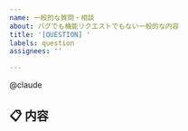```yaml
---
name: 一般的な質問・相談
about: バグでも機能リクエストでもない一般的な内容
title: '[QUESTION] '
labels: question
assignees: ''

---
```


@claude

## 📋 内容